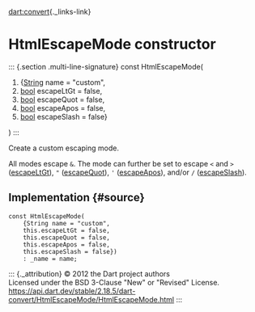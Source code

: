 [dart:convert](../../dart-convert/dart-convert-library){._links-link}

HtmlEscapeMode constructor
==========================

::: {.section .multi-line-signature}
const HtmlEscapeMode(

1.  {[String](../../dart-core/string-class) name = \"custom\",
2.  [bool](../../dart-core/bool-class) escapeLtGt = false,
3.  [bool](../../dart-core/bool-class) escapeQuot = false,
4.  [bool](../../dart-core/bool-class) escapeApos = false,
5.  [bool](../../dart-core/bool-class) escapeSlash = false}

)
:::

Create a custom escaping mode.

All modes escape `&`. The mode can further be set to escape `<` and `>`
([escapeLtGt](escapeltgt)), `"` ([escapeQuot](escapequot)), `'`
([escapeApos](escapeapos)), and/or `/` ([escapeSlash](escapeslash)).

Implementation {#source}
--------------

``` {.language-dart data-language="dart"}
const HtmlEscapeMode(
    {String name = "custom",
    this.escapeLtGt = false,
    this.escapeQuot = false,
    this.escapeApos = false,
    this.escapeSlash = false})
    : _name = name;
```

::: {._attribution}
© 2012 the Dart project authors\
Licensed under the BSD 3-Clause \"New\" or \"Revised\" License.\
<https://api.dart.dev/stable/2.18.5/dart-convert/HtmlEscapeMode/HtmlEscapeMode.html>
:::
